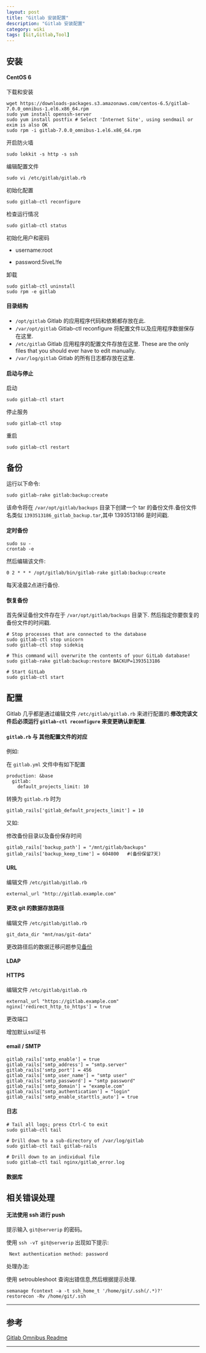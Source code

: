 ```yaml
---
layout: post
title: "Gitlab 安装配置"
description: "Gitlab 安装配置"
category: wiki
tags: [Git,Gitlab,Tool]
---
```



## 安装

#### CentOS 6

下载和安装

	wget https://downloads-packages.s3.amazonaws.com/centos-6.5/gitlab-7.0.0_omnibus-1.el6.x86_64.rpm
	sudo yum install openssh-server
	sudo yum install postfix # Select 'Internet Site', using sendmail or exim is also OK
	sudo rpm -i gitlab-7.0.0_omnibus-1.el6.x86_64.rpm

开启防火墙

	sudo lokkit -s http -s ssh

编辑配置文件

	sudo vi /etc/gitlab/gitlab.rb

初始化配置

	sudo gitlab-ctl reconfigure

检查运行情况

	sudo gitlab-ctl status

初始化用户和密码

* username:root

* password:5iveL!fe

卸载

	sudo gitlab-ctl uninstall
	sudo rpm -e gitlab

#### 目录结构

* `/opt/gitlab` Gitlab 的应用程序代码和依赖都存放在此.
* `/var/opt/gitlab` Gitlab-ctl reconfigure 将配置文件以及应用程序数据保存在这里.
* `/etc/gitlab` Gitlab 应用程序的配置文件存放在这里. These are the only files that you should ever have to edit manually.
* `/var/log/gitlab` Gitlab 的所有日志都存放在这里.

#### 启动与停止

启动

	sudo gitlab-ctl start

停止服务

	sudo gitlab-ctl stop

重启

	sudo gitlab-ctl restart


## 备份

运行以下命令:

	sudo gitlab-rake gitlab:backup:create

该命令将在 `/var/opt/gitlab/backups` 目录下创建一个 tar 的备份文件.备份文件名类似 `1393513186_gitlab_backup.tar`,其中 1393513186 是时间戳.

#### 定时备份

	sudo su -
	crontab -e

然后编辑该文件:

	0 2 * * * /opt/gitlab/bin/gitlab-rake gitlab:backup:create

每天凌晨2点进行备份.

#### 恢复备份

首先保证备份文件存在于 `/var/opt/gitlab/backups` 目录下.
然后指定你要恢复的备份文件的时间戳.

	# Stop processes that are connected to the database
	sudo gitlab-ctl stop unicorn
	sudo gitlab-ctl stop sidekiq

	# This command will overwrite the contents of your GitLab database!
	sudo gitlab-rake gitlab:backup:restore BACKUP=1393513186

	# Start GitLab
	sudo gitlab-ctl start

## 配置

Gitlab 几乎都是通过编辑文件 `/etc/gitlab/gitlab.rb` 来进行配置的.**修改完该文件后必须运行 `gitlab-ctl reconfigure` 来变更确认新配置**.

#### `gitlab.rb` 与 其他配置文件的对应

例如:

在 `gitlab.yml` 文件中有如下配置

	production: &base
	  gitlab:
		default_projects_limit: 10

转换为 `gitlab.rb` 时为

	gitlab_rails['gitlab_default_projects_limit'] = 10

又如:

修改备份目录以及备份保存时间

	gitlab_rails['backup_path'] = "/mnt/gitlab/backups"
	gitlab_rails['backup_keep_time'] = 604800	#(备份保留7天)


#### URL

编辑文件 `/etc/gitlab/gitlab.rb`

	external_url "http://gitlab.example.com"

#### 更改 git 的数据存放路径

编辑文件 `/etc/gitlab/gitlab.rb`

	git_data_dir "mnt/nas/git-data"

更改路径后的数据迁移问题参见[备份](#)

#### LDAP

#### HTTPS

编辑文件 `/etc/gitlab/gitlab.rb`

	external_url "https://gitlab.example.com"
	nginx['redirect_http_to_https'] = true

更改端口

增加默认ssl证书

#### email / SMTP

	gitlab_rails['smtp_enable'] = true
	gitlab_rails['smtp_address'] = "smtp.server"
	gitlab_rails['smtp_port'] = 456
	gitlab_rails['smtp_user_name'] = "smtp user"
	gitlab_rails['smtp_password'] = "smtp password"
	gitlab_rails['smtp_domain'] = "example.com"
	gitlab_rails['smtp_authentication'] = "login"
	gitlab_rails['smtp_enable_starttls_auto'] = true

#### 日志

	# Tail all logs; press Ctrl-C to exit
	sudo gitlab-ctl tail

	# Drill down to a sub-directory of /var/log/gitlab
	sudo gitlab-ctl tail gitlab-rails

	# Drill down to an individual file
	sudo gitlab-ctl tail nginx/gitlab_error.log

#### 数据库


## 相关错误处理

#### 无法使用 ssh 进行 push

提示输入 `git@serverip` 的密码。

使用 `ssh -vT git@serverip` 出现如下提示:

	 Next authentication method: password

处理办法:

使用 setroubleshoot 查询出错信息,然后根据提示处理.

	semanage fcontext -a -t ssh_home_t '/home/git/.ssh(/.*)?'
	restorecon -Rv /home/git/.ssh



***

## 参考

[Gitlab Omnibus Readme][omnibusLink]


***

[omnibusLink]: https://gitlab.com/gitlab-org/omnibus-gitlab/blob/master/README.md

